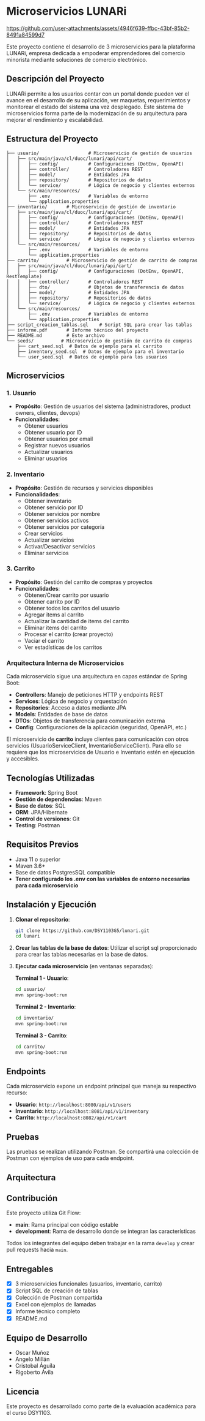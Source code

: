 # Microservicios LUNARi


https://github.com/user-attachments/assets/4946f639-ffbc-43bf-85b2-8491a84599d7


Este proyecto contiene el desarrollo de 3 microservicios para la plataforma LUNARi, empresa dedicada a empoderar emprendedores del comercio minorista mediante soluciones de comercio electrónico.

## Descripción del Proyecto

LUNARi permite a los usuarios contar con un portal donde pueden ver el avance en el desarrollo de su aplicación, ver maquetas, requerimientos y monitorear el estado del sistema una vez desplegado. Este sistema de microservicios forma parte de la modernización de su arquitectura para mejorar el rendimiento y escalabilidad.

## Estructura del Proyecto

```
├── usuario/                  # Microservicio de gestión de usuarios
│   ├── src/main/java/cl/duoc/lunari/api/cart/
│   │   ├── config/           # Configuraciones (DotEnv, OpenAPI)
│   │   ├── controller/       # Controladores REST
│   │   ├── model/            # Entidades JPA
│   │   ├── repository/       # Repositorios de datos
│   │   └── service/          # Lógica de negocio y clientes externos
│   └── src/main/resources/
│       ├── .env              # Variables de entorno
│       └── application.properties
├── inventario/       # Microservicio de gestión de inventario
│   ├── src/main/java/cl/duoc/lunari/api/cart/
│   │   ├── config/           # Configuraciones (DotEnv, OpenAPI)
│   │   ├── controller/       # Controladores REST
│   │   ├── model/            # Entidades JPA
│   │   ├── repository/       # Repositorios de datos
│   │   └── service/          # Lógica de negocio y clientes externos
│   └── src/main/resources/
│       ├── .env              # Variables de entorno
│       └── application.properties
├── carrito/          # Microservicio de gestión de carrito de compras
│   ├── src/main/java/cl/duoc/lunari/api/cart/
│   │   ├── config/           # Configuraciones (DotEnv, OpenAPI, RestTemplate)
│   │   ├── controller/       # Controladores REST
│   │   ├── dto/              # Objetos de transferencia de datos
│   │   ├── model/            # Entidades JPA
│   │   ├── repository/       # Repositorios de datos
│   │   └── service/          # Lógica de negocio y clientes externos
│   └── src/main/resources/
│       ├── .env              # Variables de entorno
│       └── application.properties
├── script_creacion_tablas.sql    # Script SQL para crear las tablas
├── informe.pdf       # Informe técnico del proyecto
├── README.md         # Este archivo
└── seeds/          # Microservicio de gestión de carrito de compras
    ├── cart_seed.sql  # Datos de ejemplo para el carrito
    ├── inventory_seed.sql  # Datos de ejemplo para el inventario
    └── user_seed.sql  # Datos de ejemplo para los usuarios
```

## Microservicios

### 1. Usuario
- **Propósito**: Gestión de usuarios del sistema (administradores, product owners, clientes, devops)
- **Funcionalidades**:
  - Obtener usuarios
  - Obtener usuario por ID
  - Obtener usuarios por email
  - Registrar nuevos usuarios
  - Actualizar usuarios
  - Eliminar usuarios

### 2. Inventario
- **Propósito**: Gestión de recursos y servicios disponibles
- **Funcionalidades**:
  - Obtener inventario
  - Obtener servicio por ID
  - Obtener servicios por nombre
  - Obtener servicios activos
  - Obtener servicios por categoría
  - Crear servicios
  - Actualizar servicios
  - Activar/Desactivar servicios
  - Eliminar servicios

### 3. Carrito
- **Propósito**: Gestión del carrito de compras y proyectos
- **Funcionalidades**:
  - Obtener/Crear carrito por usuario
  - Obtener carrito por ID
  - Obtener todos los carritos del usuario
  - Agregar items al carrito
  - Actualizar la cantidad de items del carrito
  - Eliminar items del carrito
  - Procesar el carrito (crear proyecto)
  - Vaciar el carrito
  - Ver estadísticas de los carritos

### Arquitectura Interna de Microservicios

Cada microservicio sigue una arquitectura en capas estándar de Spring Boot:

- **Controllers**: Manejo de peticiones HTTP y endpoints REST
- **Services**: Lógica de negocio y orquestación
- **Repositories**: Acceso a datos mediante JPA
- **Models**: Entidades de base de datos
- **DTOs**: Objetos de transferencia para comunicación externa
- **Config**: Configuraciones de la aplicación (seguridad, OpenAPI, etc.)

El microservicio de **carrito** incluye clientes para comunicación con otros servicios (UsuarioServiceClient, InventarioServiceClient). Para ello se requiere que los microservicios de Usuario e Inventario estén en ejecución y accesibles.

## Tecnologías Utilizadas

- **Framework**: Spring Boot
- **Gestión de dependencias**: Maven
- **Base de datos**: SQL
- **ORM**: JPA/Hibernate
- **Control de versiones**: Git
- **Testing**: Postman

## Requisitos Previos

- Java 11 o superior
- Maven 3.6+
- Base de datos PostgresSQL compatible
- **Tener configurado los .env con las variables de entorno necesarias para cada microservicio**

## Instalación y Ejecución

1. **Clonar el repositorio**:
   ```bash
   git clone https://github.com/DSY1103G5/lunari.git
   cd lunari
   ```

2. **Crear las tablas de la base de datos**:
    Utilizar el script sql proporcionado para crear las tablas necesarias en la base de datos.

3. **Ejecutar cada microservicio** (en ventanas separadas):
   
   **Terminal 1 - Usuario**:
   ```bash
   cd usuario/
   mvn spring-boot:run
   ```
   
   **Terminal 2 - Inventario**:
   ```bash
   cd inventario/
   mvn spring-boot:run
   ```
   
   **Terminal 3 - Carrito**:
   ```bash
   cd carrito/
   mvn spring-boot:run
   ```

## Endpoints

Cada microservicio expone un endpoint principal que maneja su respectivo recurso:

- **Usuario**: `http://localhost:8080/api/v1/users`
- **Inventario**: `http://localhost:8081/api/v1/inventory`
- **Carrito**: `http://localhost:8082/api/v1/cart`

## Pruebas

Las pruebas se realizan utilizando Postman. Se compartirá una colección de Postman con ejemplos de uso para cada endpoint.


## Arquitectura

## Contribución

Este proyecto utiliza Git Flow:

- **main**: Rama principal con código estable
- **development**: Rama de desarrollo donde se integran las características

Todos los integrantes del equipo deben trabajar en la rama `develop` y crear pull requests hacia `main`.

## Entregables

- [x] 3 microservicios funcionales (usuarios, inventario, carrito)
- [x] Script SQL de creación de tablas
- [x] Colección de Postman compartida
- [x] Excel con ejemplos de llamadas
- [x] Informe técnico completo
- [x] README.md

## Equipo de Desarrollo

- Oscar Muñoz
- Angelo Millán
- Cristobal Águila
- Rigoberto Ávila

## Licencia

Este proyecto es desarrollado como parte de la evaluación académica para el curso DSY1103.
